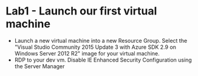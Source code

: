 # Lab1 - Launch our first virtual machine

* Launch a new virtual machine into a new Resource Group. Select the "Visual Studio Community 2015 Update 3 with Azure SDK 2.9 on Windows Server 2012 R2" image for your virtual machine.
* RDP to your dev vm. Disable IE Enhanced Security Configuration using the Server Manager
